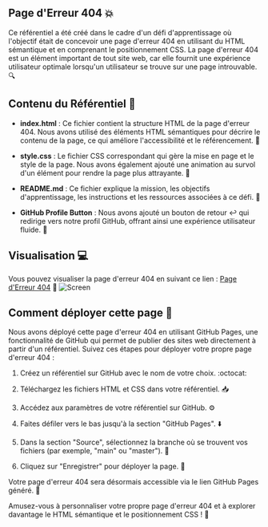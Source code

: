 ## Page d'Erreur 404 :boom:

Ce référentiel a été créé dans le cadre d'un défi d'apprentissage où l'objectif était de concevoir une page d'erreur 404 en utilisant du HTML sémantique et en comprenant le positionnement CSS. La page d'erreur 404 est un élément important de tout site web, car elle fournit une expérience utilisateur optimale lorsqu'un utilisateur se trouve sur une page introuvable. :mag:

## Contenu du Référentiel :file_folder:

- **index.html** : Ce fichier contient la structure HTML de la page d'erreur 404. Nous avons utilisé des éléments HTML sémantiques pour décrire le contenu de la page, ce qui améliore l'accessibilité et le référencement. :page_with_curl:

- **style.css** : Le fichier CSS correspondant qui gère la mise en page et le style de la page. Nous avons également ajouté une animation au survol d'un élément pour rendre la page plus attrayante. :art:

- **README.md** : Ce fichier explique la mission, les objectifs d'apprentissage, les instructions et les ressources associées à ce défi. :memo:

- **GitHub Profile Button** : Nous avons ajouté un bouton de retour :leftwards_arrow_with_hook: qui redirige vers notre profil GitHub, offrant ainsi une expérience utilisateur fluide. :rocket:

## Visualisation :computer:

Vous pouvez visualiser la page d'erreur 404 en suivant ce lien : [Page d'Erreur 404](https://zanko19.github.io/404/) :eyes:
![Screen](./img/404_VF.jpg)


## Comment déployer cette page :rocket:

Nous avons déployé cette page d'erreur 404 en utilisant GitHub Pages, une fonctionnalité de GitHub qui permet de publier des sites web directement à partir d'un référentiel. Suivez ces étapes pour déployer votre propre page d'erreur 404 :

1. Créez un référentiel sur GitHub avec le nom de votre choix. :octocat:

2. Téléchargez les fichiers HTML et CSS dans votre référentiel. :inbox_tray:

3. Accédez aux paramètres de votre référentiel sur GitHub. :gear:

4. Faites défiler vers le bas jusqu'à la section "GitHub Pages". :arrow_down:

5. Dans la section "Source", sélectionnez la branche où se trouvent vos fichiers (par exemple, "main" ou "master"). :deciduous_tree:

6. Cliquez sur "Enregistrer" pour déployer la page. :rocket:

Votre page d'erreur 404 sera désormais accessible via le lien GitHub Pages généré. :tada:

Amusez-vous à personnaliser votre propre page d'erreur 404 et à explorer davantage le HTML sémantique et le positionnement CSS ! :star2:
